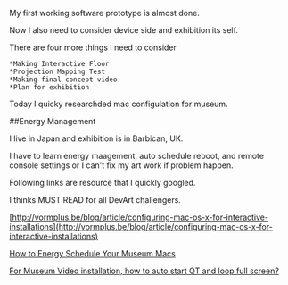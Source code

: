 My first working software prototype is almost done.

Now I also need to consider device side and exhibition its self.

There are four more things I need to consider

	*Making Interactive Floor
	*Projection Mapping Test
	*Making final concept video
	*Plan for exhibition
	
Today I quicky researchded mac configulation for museum.
	
##Energy Management

I live in Japan and exhibition is in Barbican, UK. 

I have to learn energy maagement, auto schedule reboot, and remote console settings or I can't fix my art work if problem happen.

Following links are resource that I quickly googled.

I thinks MUST READ for all DevArt challengers.


[http://vormplus.be/blog/article/configuring-mac-os-x-for-interactive-installations](http://vormplus.be/blog/article/configuring-mac-os-x-for-interactive-installations)

[How to Energy Schedule Your Museum Macs](http://www.dssw.co.uk/blog/2011/03/16/how-to-energy-schedule-your-museum-macs/)

[For Museum Video installation, how to auto start QT and loop full screen?](https://discussions.apple.com/thread/1059541)


